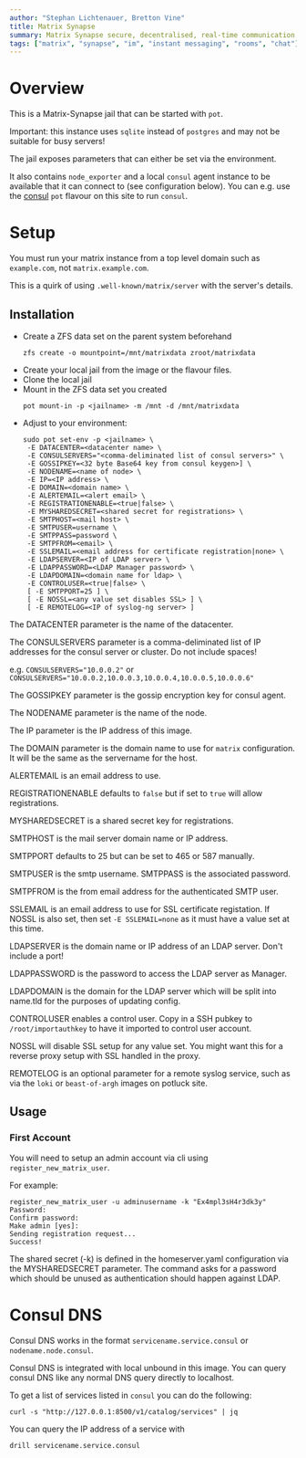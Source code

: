 ```yaml
---
author: "Stephan Lichtenauer, Bretton Vine"
title: Matrix Synapse
summary: Matrix Synapse secure, decentralised, real-time communication server.
tags: ["matrix", "synapse", "im", "instant messaging", "rooms", "chat"]
---
```


# Overview

This is a Matrix-Synapse jail that can be started with ```pot```.

Important: this instance uses `sqlite` instead of `postgres` and may not be suitable for busy servers!

The jail exposes parameters that can either be set via the environment.

It also contains `node_exporter` and a local `consul` agent instance to be
available that it can connect to (see configuration below). You can e.g.
use the [consul](https://potluck.honeyguide.net/blog/consul/) `pot` flavour
on this site to run `consul`.

# Setup
You must run your matrix instance from a top level domain such as `example.com`, not `matrix.example.com`.

This is a quirk of using `.well-known/matrix/server` with the server's details.

## Installation

* Create a ZFS data set on the parent system beforehand
  ```
  zfs create -o mountpoint=/mnt/matrixdata zroot/matrixdata
  ```
* Create your local jail from the image or the flavour files.
* Clone the local jail
* Mount in the ZFS data set you created
  ```
  pot mount-in -p <jailname> -m /mnt -d /mnt/matrixdata
  ```
* Adjust to your environment:
  ```
  sudo pot set-env -p <jailname> \
   -E DATACENTER=<datacenter name> \
   -E CONSULSERVERS="<comma-deliminated list of consul servers>" \
   -E GOSSIPKEY=<32 byte Base64 key from consul keygen>] \
   -E NODENAME=<name of node> \
   -E IP=<IP address> \
   -E DOMAIN=<domain name> \
   -E ALERTEMAIL=<alert email> \
   -E REGISTRATIONENABLE=<true|false> \
   -E MYSHAREDSECRET=<shared secret for registrations> \
   -E SMTPHOST=<mail host> \
   -E SMTPUSER=username \
   -E SMTPPASS=password \
   -E SMTPFROM=<email> \
   -E SSLEMAIL=<email address for certificate registration|none> \
   -E LDAPSERVER=<IP of LDAP server> \
   -E LDAPPASSWORD=<LDAP Manager password> \
   -E LDAPDOMAIN=<domain name for ldap> \
   -E CONTROLUSER=<true|false> \
   [ -E SMTPPORT=25 ] \
   [ -E NOSSL=<any value set disables SSL> ] \
   [ -E REMOTELOG=<IP of syslog-ng server> ]
  ```

The DATACENTER parameter is the name of the datacenter.

The CONSULSERVERS parameter is a comma-deliminated list of IP addresses for the consul server or cluster. Do not include spaces!

e.g. ```CONSULSERVERS="10.0.0.2"``` or ```CONSULSERVERS="10.0.0.2,10.0.0.3,10.0.0.4,10.0.0.5,10.0.0.6"```

The GOSSIPKEY parameter is the gossip encryption key for consul agent.

The NODENAME parameter is the name of the node.

The IP parameter is the IP address of this image.

The DOMAIN parameter is the domain name to use for `matrix` configuration. It will be the same as the servername for the host.

ALERTEMAIL is an email address to use.

REGISTRATIONENABLE defaults to ```false``` but if set to ```true``` will allow registrations.

MYSHAREDSECRET is a shared secret key for registrations.

SMTPHOST is the mail server domain name or IP address.

SMTPPORT defaults to 25 but can be set to 465 or 587 manually.

SMTPUSER is the smtp username. SMTPPASS is the associated password.

SMTPFROM is the from email address for the authenticated SMTP user.

SSLEMAIL is an email address to use for SSL certificate registation. If NOSSL is also set, then set `-E SSLEMAIL=none` as it must have a value set at this time.

LDAPSERVER is the domain name or IP address of an LDAP server. Don't include a port!

LDAPPASSWORD is the password to access the LDAP server as Manager.

LDAPDOMAIN is the domain for the LDAP server which will be split into name.tld for the purposes of updating config.

CONTROLUSER enables a control user. Copy in a SSH pubkey to `/root/importauthkey` to have it imported to control user account.

NOSSL will disable SSL setup for any value set. You might want this for a reverse proxy setup with SSL handled in the proxy.

REMOTELOG is an optional parameter for a remote syslog service, such as via the `loki` or `beast-of-argh` images on potluck site.

## Usage

### First Account

You will need to setup an admin account via cli using ```register_new_matrix_user```.

For example:
```
register_new_matrix_user -u adminusername -k "Ex4mpl3sH4r3dk3y"
Password:
Confirm password:
Make admin [yes]:
Sending registration request...
Success!
```

The shared secret (-k) is defined in the homeserver.yaml configuration via the MYSHAREDSECRET parameter. The command asks for a password which should be unused as authentication should happen against LDAP.

# Consul DNS

Consul DNS works in the format `servicename.service.consul` or `nodename.node.consul`.

Consul DNS is integrated with local unbound in this image. You can query consul DNS like any normal DNS query directly to localhost.

To get a list of services listed in `consul` you can do the following:

```
curl -s "http://127.0.0.1:8500/v1/catalog/services" | jq
```

You can query the IP address of a service with

```
drill servicename.service.consul
```
